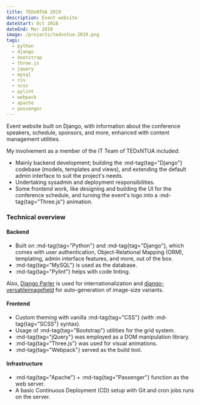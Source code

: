 ```yaml
---
title: TEDxNTUA 2019
description: Event website
dateStart: Oct 2018
dateEnd: Mar 2019
image: /projects/tedxntua-2019.png
tags:
  - python
  - django
  - bootstrap
  - three.js
  - jquery
  - mysql
  - css
  - scss
  - pylint
  - webpack
  - apache
  - passenger
---
```


Event website built on Django, with information about the conference speakers,
schedule, sponsors, and more, enhanced with content management utilities.

<!--more-->

My involvement as a member of the IT Team of TEDxNTUA included:
* Mainly backend development; building the :md-tag{tag="Django"} codebase
(models, templates and views), and extending the default admin interface to suit
the project's needs.
* Undertaking sysadmin and deployment responsibilities.
* Some frontend work, like designing and building the UI for the conference
schedule, and turning the event's logo into a :md-tag{tag="Three.js"} animation.

### Technical overview

#### Backend
* Built on :md-tag{tag="Python"} and :md-tag{tag="Django"}, which comes with
user authentication, Object-Relational Mapping (ORM), templating, admin
interface features, and more, out of the box.
* :md-tag{tag="MySQL"} is used as the database.
* :md-tag{tag="Pylint"} helps with code linting.

Also, [Django Parler](https://github.com/django-parler/django-parler) is used
for internationalization and
[django-versatileimagefield](https://github.com/respondcreate/django-versatileimagefield)
for auto-generation of image-size variants.

#### Frontend
* Custom theming with vanilla :md-tag{tag="CSS"} (with :md-tag{tag="SCSS"} syntax).
* Usage of :md-tag{tag="Bootstrap"} utilities for the grid system.
* :md-tag{tag="jQuery"} was employed as a DOM manipulation library.
* :md-tag{tag="Three.js"} was used for visual animations.
* :md-tag{tag="Webpack"} served as the build tool.

#### Infrastructure
* :md-tag{tag="Apache"} + :md-tag{tag="Passenger"} function as the web server.
* A basic Continuous Deployment (CD) setup with Git and cron jobs runs on the
server.

